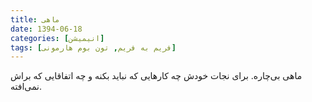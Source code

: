 ```yaml
---
title: ماهی
date: 1394-06-18
categories: [انیمیشن]
tags: [فریم به فریم, تون بوم هارمونی]
---
```


ماهی بی‌چاره. برای نجات خودش چه کارهایی که نباید بکنه و چه اتفاقایی که براش نمی‌افته.

<div id="15046264994289750"><script type="text/JavaScript" src="https://www.aparat.com/embed/g4Ixc?data[rnddiv]=15046264994289750&data[responsive]=yes"></script></div>
